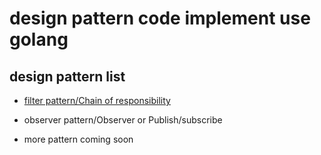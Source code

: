 # design pattern code implement use golang

## design pattern list

* [filter pattern/Chain of responsibility](https://github.com/xcrossed/desgin-pattern/filter-pattern/)

* observer pattern/Observer or Publish/subscribe

* more pattern coming soon
